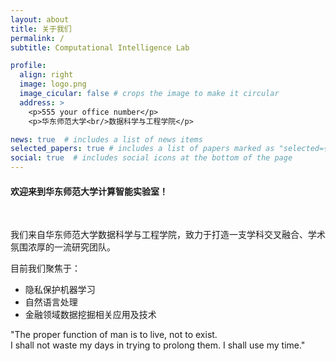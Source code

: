 ```yaml
---
layout: about
title: 关于我们
permalink: /
subtitle: Computational Intelligence Lab

profile:
  align: right
  image: logo.png
  image_cicular: false # crops the image to make it circular
  address: >
    <p>555 your office number</p>
    <p>华东师范大学<br/>数据科学与工程学院</p>

news: true  # includes a list of news items
selected_papers: true # includes a list of papers marked as "selected={true}"
social: true  # includes social icons at the bottom of the page
---
```

#### 欢迎来到华东师范大学计算智能实验室！
<br/>

我们来自华东师范大学数据科学与工程学院，致力于打造一支学科交叉融合、学术氛围浓厚的一流研究团队。

目前我们聚焦于：

- 隐私保护机器学习
- 自然语言处理
- 金融领域数据挖掘相关应用及技术


"The proper function of man is to live, not to exist.<br/>I shall not waste my days in trying to prolong them. I shall use my time."
